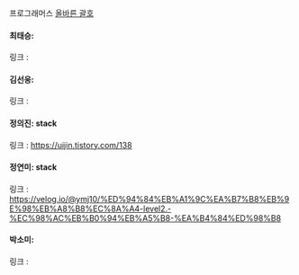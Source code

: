 프로그래머스 [올바른 괄호](https://school.programmers.co.kr/learn/courses/30/lessons/12909)<br>

#### 최태승: 
링크 : 

#### 김선웅: 
링크 : 

#### 정의진: stack
링크 : https://uijin.tistory.com/138

#### 정연미: stack 
링크 : https://velog.io/@ymj10/%ED%94%84%EB%A1%9C%EA%B7%B8%EB%9E%98%EB%A8%B8%EC%8A%A4-level2.-%EC%98%AC%EB%B0%94%EB%A5%B8-%EA%B4%84%ED%98%B8

#### 박소미: 
링크 : 
